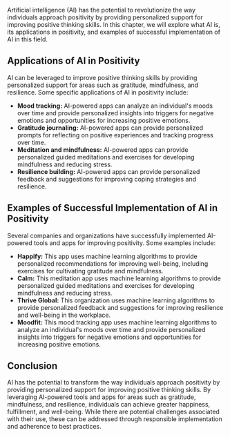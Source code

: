 
Artificial intelligence (AI) has the potential to revolutionize the way individuals approach positivity by providing personalized support for improving positive thinking skills. In this chapter, we will explore what AI is, its applications in positivity, and examples of successful implementation of AI in this field.

Applications of AI in Positivity
--------------------------------

AI can be leveraged to improve positive thinking skills by providing personalized support for areas such as gratitude, mindfulness, and resilience. Some specific applications of AI in positivity include:

* **Mood tracking:** AI-powered apps can analyze an individual's moods over time and provide personalized insights into triggers for negative emotions and opportunities for increasing positive emotions.
* **Gratitude journaling:** AI-powered apps can provide personalized prompts for reflecting on positive experiences and tracking progress over time.
* **Meditation and mindfulness:** AI-powered apps can provide personalized guided meditations and exercises for developing mindfulness and reducing stress.
* **Resilience building:** AI-powered apps can provide personalized feedback and suggestions for improving coping strategies and resilience.

Examples of Successful Implementation of AI in Positivity
---------------------------------------------------------

Several companies and organizations have successfully implemented AI-powered tools and apps for improving positivity. Some examples include:

* **Happify:** This app uses machine learning algorithms to provide personalized recommendations for improving well-being, including exercises for cultivating gratitude and mindfulness.
* **Calm:** This meditation app uses machine learning algorithms to provide personalized guided meditations and exercises for developing mindfulness and reducing stress.
* **Thrive Global:** This organization uses machine learning algorithms to provide personalized feedback and suggestions for improving resilience and well-being in the workplace.
* **Moodfit:** This mood tracking app uses machine learning algorithms to analyze an individual's moods over time and provide personalized insights into triggers for negative emotions and opportunities for increasing positive emotions.

Conclusion
----------

AI has the potential to transform the way individuals approach positivity by providing personalized support for improving positive thinking skills. By leveraging AI-powered tools and apps for areas such as gratitude, mindfulness, and resilience, individuals can achieve greater happiness, fulfillment, and well-being. While there are potential challenges associated with their use, these can be addressed through responsible implementation and adherence to best practices.
